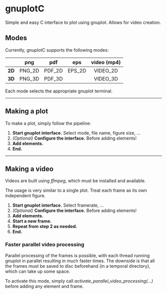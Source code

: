 # gnuplotC

Simple and easy C interface to plot using gnuplot. Allows for video creation.


## Modes
Currently, gnuplotC supports the following modes:


|    | **png** | **pdf** | **eps** | **video (mp4)** |
| ---: | :---: | :---: | :---: | :---: |
| **2D** | PNG_2D | PDF_2D | EPS_2D | VIDEO_2D |
| **3D** | PNG_3D | PDF_3D |  | VIDEO_3D |


Each mode selects the appropriate gnuplot terminal. 



---
## Making a plot
To make a plot, simply follow the pipeline:

1. **Start gnuplot interface.** Select mode, file name, figure size, ...
2. *(Optional)* **Configure the interface.** Before adding elements!
3. **Add elements.**
4. **End.**


---
## Making a video
Videos are built using *ffmpeg*, which must be installed and available.

The usage is very similar to a single plot. Treat each frame as its own independent figure.

1. **Start gnuplot interface.** Select framerate, ...
2. *(Optional)* **Configure the interface.** Before adding elements!
3. **Add elements.**
4. **Start a new frame.**
5. **Repeat from step 2 as needed.**
6. **End.**


### Faster parallel video processing
Parallel processing of the frames is possible, with each thread running gnuplot in parallel resulting in much faster times. The downside is that all the frames must be saved to disc beforehand (in a temporal directory), which can take up some space.

To activate this mode, simply call *activate_parallel_video_processing(...)* before adding any element and frame.
